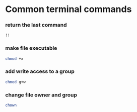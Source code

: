 # Common terminal commands

### return the last command

```bash
!!
```

### make file executable

```bash
chmod +x
```

### add write access to a group

```bash
chmod g+w
```

### change file owner and group

```bash
chown
```
